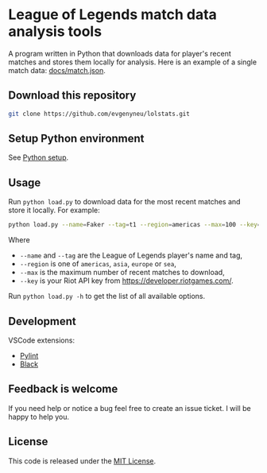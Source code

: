 # League of Legends match data analysis tools

A program written in Python that downloads data for player's recent matches and stores them locally for analysis. Here is an example of a single match data: [docs/match.json](docs/match.json).

## Download this repository

```bash
git clone https://github.com/evgenyneu/lolstats.git
```

## Setup Python environment

See [Python setup](docs/python_setup.md).

## Usage

Run `python load.py` to download data for the most recent matches and store it locally. For example:

```bash
python load.py --name=Faker --tag=t1 --region=americas --max=100 --key=your_api_key
```

Where
  * `--name` and `--tag` are the League of Legends player's name and tag,
  * `--region` is one of `americas`, `asia`, `europe` or `sea`,
  * `--max` is the maximum number of recent matches to download,
  * `--key` is your Riot API key from https://developer.riotgames.com/.

Run `python load.py -h` to get the list of all available options.


## Development

VSCode extensions:

* [Pylint](https://marketplace.visualstudio.com/items?itemName=ms-python.pylint)
* [Black](https://marketplace.visualstudio.com/items?itemName=ms-python.black-formatter)


## Feedback is welcome

If you need help or notice a bug feel free to create an issue ticket. I will be happy to help you.


## License

This code is released under the [MIT License](LICENSE).

